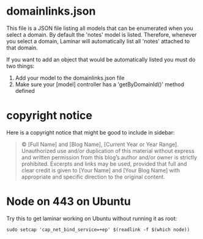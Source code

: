 # domainlinks.json

This file is a JSON file listing all models that can be enumerated when you select a domain. By default the 'notes' model is listed. Therefore, whenever you select a domain, Laminar will automatically list all 'notes' attached to that domain.

If you want to add an object that would be automatically listed you must do two things:

 1. Add your model to the domainlinks.json file
 1. Make sure your [model] controller has a 'getByDomainId()' method defined

# copyright notice

Here is a copyright notice that might be good to include in sidebar:

> © [Full Name] and [Blog Name], [Current Year or Year Range]. Unauthorized use and/or duplication of this material without express and written permission from this blog’s author and/or owner is strictly prohibited. Excerpts and links may be used, provided that full and clear credit is given to [Your Name] and [Your Blog Name] with appropriate and specific direction to the original content.

# Node on 443 on Ubuntu

Try this to get laminar working on Ubuntu without running it as root:

```
sudo setcap 'cap_net_bind_service=+ep' $(readlink -f $(which node))
```

